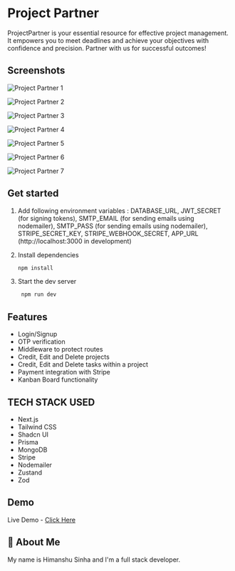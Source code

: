 # Project Partner

ProjectPartner is your essential resource for effective project management. It empowers you to meet deadlines and achieve your objectives with confidence and precision. Partner with us for successful outcomes!

## Screenshots

![Project Partner 1](https://github.com/user-attachments/assets/3537b64c-3a81-480d-a544-813c337cf121)

![Project Partner 2](https://github.com/user-attachments/assets/28e6c487-f623-4474-8c8d-9a702356b5a3)

![Project Partner 3](https://github.com/user-attachments/assets/e76c18b5-db62-47c7-bb10-f925d2ffc923)

![Project Partner 4](https://github.com/user-attachments/assets/b12b7f77-ca2a-4ad1-8110-6ce8584d1425)

![Project Partner 5](https://github.com/user-attachments/assets/5762e9fb-69a1-4846-bbbb-f9710352182a)

![Project Partner 6](https://github.com/user-attachments/assets/bfff7ede-9c36-418f-95c7-27e77ac250a1)

![Project Partner 7](https://github.com/user-attachments/assets/62ad16f6-de1f-47b4-a99a-c17e8793b7f1)

## Get started

1. Add following environment variables : DATABASE_URL, JWT_SECRET (for signing tokens), SMTP_EMAIL (for sending emails using nodemailer), SMTP_PASS (for sending emails using nodemailer), STRIPE_SECRET_KEY, STRIPE_WEBHOOK_SECRET, APP_URL (http://localhost:3000 in development)

2. Install dependencies

   ```bash
   npm install
   ```

3. Start the dev server

   ```bash
    npm run dev
   ```

## Features

- Login/Signup
- OTP verification
- Middleware to protect routes
- Credit, Edit and Delete projects
- Credit, Edit and Delete tasks within a project
- Payment integration with Stripe
- Kanban Board functionality

## TECH STACK USED

- Next.js
- Tailwind CSS
- Shadcn UI
- Prisma
- MongoDB
- Stripe
- Nodemailer
- Zustand
- Zod

## Demo

Live Demo - [Click Here](https://projectpartner.vercel.app)

## 🚀 About Me

My name is Himanshu Sinha and I'm a full stack developer.
